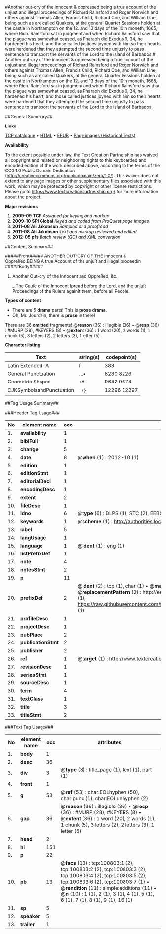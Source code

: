 #Another out-cry of the innocent & oppressed being a true account of the unjust and illegal proceedings of Richard Rainsford and Roger Norwich and others against Thomas Allen, Francis Child, Richard Coe, and William Line, being such as are called Quakers, at the general Quarter Sessions holden at the castle in Northampton on the 12. and 13 days of the 10th moneth, 1665, where Rich. Rainsford sat in judgment and when Richard Rainsford saw that the plague was somewhat ceased, as Pharaoh did Exodus 9, 34, he hardened his heart, and those called justices joyned with him so their hearts were hardened that they attempted the second time unjustly to pass sentence to transport the servants of the Lord to the island of Barbados.#
Another out-cry of the innocent & oppressed being a true account of the unjust and illegal proceedings of Richard Rainsford and Roger Norwich and others against Thomas Allen, Francis Child, Richard Coe, and William Line, being such as are called Quakers, at the general Quarter Sessions holden at the castle in Northampton on the 12. and 13 days of the 10th moneth, 1665, where Rich. Rainsford sat in judgment and when Richard Rainsford saw that the plague was somewhat ceased, as Pharaoh did Exodus 9, 34, he hardened his heart, and those called justices joyned with him so their hearts were hardened that they attempted the second time unjustly to pass sentence to transport the servants of the Lord to the island of Barbados.

##General Summary##

**Links**

[TCP catalogue](http://www.ota.ox.ac.uk/tcp/)  • 
[HTML](http://tei.it.ox.ac.uk/tcp/Texts-HTML/free/A25/A25493.html)  • 
[EPUB](http://tei.it.ox.ac.uk/tcp/Texts-EPUB/free/A25/A25493.epub) • 
[Page images (Historical Texts)](https://historicaltexts.jisc.ac.uk/eebo-13618157e)

**Availability**

To the extent possible under law, the Text Creation Partnership has waived all copyright and related or neighboring rights to this keyboarded and encoded edition of the work described above, according to the terms of the CC0 1.0 Public Domain Dedication (http://creativecommons.org/publicdomain/zero/1.0/). This waiver does not extend to any page images or other supplementary files associated with this work, which may be protected by copyright or other license restrictions. Please go to https://www.textcreationpartnership.org/ for more information about the project.

**Major revisions**

1. __2009-09__ __TCP__ *Assigned for keying and markup*
1. __2009-10__ __SPi Global__ *Keyed and coded from ProQuest page images*
1. __2011-08__ __Ali Jakobson__ *Sampled and proofread*
1. __2011-08__ __Ali Jakobson__ *Text and markup reviewed and edited*
1. __2012-05__ __pfs__ *Batch review (QC) and XML conversion*

##Content Summary##

#####Front#####
ANOTHER OUT-CRY OF THE Innocent & Oppreſſed.BEING A true Account of the unjuſt and illegal proceedin
#####Body#####

1. Another Out-cry of the Innocent and Oppreſſed, &c.

    _ The Cauſe of the Innocent ſpread before the Lord, and the unjuſt Proceedings of the Rulers againſt them, before all People.

**Types of content**

  * There are 5 **drama** parts! This is **prose drama**.
  * Oh, Mr. Jourdain, there is **prose** in there!

There are 36 **omitted** fragments! 
 @__reason__ (36) : illegible (36)  •  @__resp__ (36) : #MURP (28), #KEYERS (8)  •  @__extent__ (36) : 1 word (20), 2 words (1), 1 chunk (5), 3 letters (2), 2 letters (3), 1 letter (5)

**Character listing**


|Text|string(s)|codepoint(s)|
|---|---|---|
|Latin Extended-A|ſ|383|
|General Punctuation|…•|8230 8226|
|Geometric Shapes|▪◊|9642 9674|
|CJKSymbolsandPunctuation|〈〉|12296 12297|

##Tag Usage Summary##

###Header Tag Usage###

|No|element name|occ|attributes|
|---|---|---|---|
|1.|__availability__|1||
|2.|__biblFull__|1||
|3.|__change__|5||
|4.|__date__|8| @__when__ (1) : 2012-10 (1)|
|5.|__edition__|1||
|6.|__editionStmt__|1||
|7.|__editorialDecl__|1||
|8.|__encodingDesc__|1||
|9.|__extent__|2||
|10.|__fileDesc__|1||
|11.|__idno__|6| @__type__ (6) : DLPS (1), STC (2), EEBO-CITATION (1), OCLC (1), VID (1)|
|12.|__keywords__|1| @__scheme__ (1) : http://authorities.loc.gov/ (1)|
|13.|__label__|5||
|14.|__langUsage__|1||
|15.|__language__|1| @__ident__ (1) : eng (1)|
|16.|__listPrefixDef__|1||
|17.|__note__|4||
|18.|__notesStmt__|2||
|19.|__p__|11||
|20.|__prefixDef__|2| @__ident__ (2) : tcp (1), char (1)  •  @__matchPattern__ (2) : ([0-9\-]+):([0-9IVX]+) (1), (.+) (1)  •  @__replacementPattern__ (2) : http://eebo.chadwyck.com/downloadtiff?vid=$1&page=$2 (1), https://raw.githubusercontent.com/textcreationpartnership/Texts/master/tcpchars.xml#$1 (1)|
|21.|__profileDesc__|1||
|22.|__projectDesc__|1||
|23.|__pubPlace__|2||
|24.|__publicationStmt__|2||
|25.|__publisher__|2||
|26.|__ref__|1| @__target__ (1) : http://www.textcreationpartnership.org/docs/. (1)|
|27.|__revisionDesc__|1||
|28.|__seriesStmt__|1||
|29.|__sourceDesc__|1||
|30.|__term__|4||
|31.|__textClass__|1||
|32.|__title__|3||
|33.|__titleStmt__|2||


###Text Tag Usage###

|No|element name|occ|attributes|
|---|---|---|---|
|1.|__body__|1||
|2.|__desc__|36||
|3.|__div__|3| @__type__ (3) : title_page (1), text (1), part (1)|
|4.|__front__|1||
|5.|__g__|53| @__ref__ (53) : char:EOLhyphen (50), char:punc (1), char:EOLunhyphen (2)|
|6.|__gap__|36| @__reason__ (36) : illegible (36)  •  @__resp__ (36) : #MURP (28), #KEYERS (8)  •  @__extent__ (36) : 1 word (20), 2 words (1), 1 chunk (5), 3 letters (2), 2 letters (3), 1 letter (5)|
|7.|__head__|2||
|8.|__hi__|151||
|9.|__p__|22||
|10.|__pb__|13| @__facs__ (13) : tcp:100803:1 (2), tcp:100803:2 (2), tcp:100803:3 (2), tcp:100803:4 (2), tcp:100803:5 (2), tcp:100803:6 (2), tcp:100803:7 (1)  •  @__rendition__ (11) : simple:additions (11)  •  @__n__ (10) : 1 (1), 2 (1), 3 (1), 4 (1), 5 (1), 6 (1), 7 (1), 8 (1), 9 (1), 16 (1)|
|11.|__sp__|5||
|12.|__speaker__|5||
|13.|__trailer__|1||
